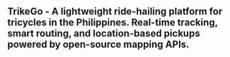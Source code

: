## TrikeGo - A lightweight ride-hailing platform for tricycles in the Philippines. Real-time tracking, smart routing, and location-based pickups powered by open-source mapping APIs. 
